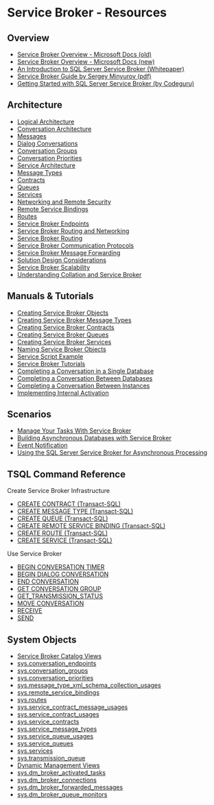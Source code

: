 <!-- Space: CCMSFT -->
<!-- Parent: Knowledge Center -->
<!-- Parent: Service Broker -->
<!-- Title: Resources -->

# Service Broker - Resources

## Overview
* [Service Broker Overview - Microsoft Docs (old)](https://docs.microsoft.com/en-us/previous-versions/sql/sql-server-2008-r2/bb522893(v=sql.105))
* [Service Broker Overview - Microsoft Docs (new)](https://docs.microsoft.com/en-us/sql/database-engine/configure-windows/sql-server-service-broker?view=sql-server-ver15)
* [An Introduction to SQL Server Service Broker (Whitepaper)](https://docs.microsoft.com/en-us/previous-versions/sql/sql-server-2005/administrator/ms345108(v=sql.90))
* [Service Broker Guide by Sergey Minyurov (pdf)](https://minyurov.files.wordpress.com/2019/04/service-broker-guide-v1.2.pdf)
* [Getting Started with SQL Server Service Broker (by Codeguru)](https://www.codeguru.com/cpp/data/mfc_database/sqlserver/article.php/c12783/Getting-Started-with-SQL-Server-Service-Broker.htm)

## Architecture
* [Logical Architecture](https://docs.microsoft.com/en-us/previous-versions/sql/sql-server-2008-r2/ms166125(v=sql.105))
* [Conversation Architecture](https://docs.microsoft.com/en-us/previous-versions/sql/sql-server-2008-r2/ms166064(v=sql.105))
* [Messages](https://docs.microsoft.com/en-us/previous-versions/sql/sql-server-2008-r2/ms166110(v=sql.105))
* [Dialog Conversations](https://docs.microsoft.com/en-us/previous-versions/sql/sql-server-2008-r2/ms166083(v=sql.105))
* [Conversation Groups](https://docs.microsoft.com/en-us/previous-versions/sql/sql-server-2008-r2/ms166131(v=sql.105))
* [Conversation Priorities](https://docs.microsoft.com/en-us/previous-versions/sql/sql-server-2008-r2/bb934439(v=sql.105))
* [Service Architecture](https://docs.microsoft.com/en-us/previous-versions/sql/sql-server-2008-r2/ms166029(v=sql.105))
* [Message Types](https://docs.microsoft.com/en-us/previous-versions/sql/sql-server-2008-r2/ms166066(v=sql.105))
* [Contracts](https://docs.microsoft.com/en-us/previous-versions/sql/sql-server-2008-r2/ms166123(v=sql.105))
* [Queues](https://docs.microsoft.com/en-us/previous-versions/sql/sql-server-2008-r2/ms166053(v=sql.105))
* [Services](https://docs.microsoft.com/en-us/previous-versions/sql/sql-server-2008-r2/ms166031(v=sql.105))
* [Networking and Remote Security](https://docs.microsoft.com/en-us/previous-versions/sql/sql-server-2008-r2/ms166060(v=sql.105))
* [Remote Service Bindings](https://docs.microsoft.com/en-us/previous-versions/sql/sql-server-2008-r2/ms166042(v=sql.105))
* [Routes](https://docs.microsoft.com/en-us/previous-versions/sql/sql-server-2008-r2/ms166032(v=sql.105))
* [Service Broker Endpoints](https://docs.microsoft.com/en-us/previous-versions/sql/sql-server-2008-r2/ms166145(v=sql.105))
* [Service Broker Routing and Networking](https://docs.microsoft.com/en-us/previous-versions/sql/sql-server-2008-r2/ms166056(v=sql.105))
* [Service Broker Routing](https://docs.microsoft.com/en-us/previous-versions/sql/sql-server-2008-r2/ms166052(v=sql.105))
* [Service Broker Communication Protocols](https://docs.microsoft.com/en-us/previous-versions/sql/sql-server-2008-r2/ms166061(v=sql.105))
* [Service Broker Message Forwarding](https://docs.microsoft.com/en-us/previous-versions/sql/sql-server-2008-r2/ms166098(v=sql.105))
* [Solution Design Considerations](https://docs.microsoft.com/en-us/previous-versions/sql/sql-server-2008-r2/bb522899(v=sql.105))
* [Service Broker Scalability](https://docs.microsoft.com/en-us/previous-versions/sql/sql-server-2008-r2/ms166062(v=sql.105))
* [Understanding Collation and Service Broker](https://docs.microsoft.com/en-us/previous-versions/sql/sql-server-2008-r2/ms166129(v=sql.105))

## Manuals & Tutorials
* [Creating Service Broker Objects](https://docs.microsoft.com/en-us/previous-versions/sql/sql-server-2008-r2/ms171589(v=sql.105))
* [Creating Service Broker Message Types](https://docs.microsoft.com/en-us/previous-versions/sql/sql-server-2008-r2/ms171568(v=sql.105))
* [Creating Service Broker Contracts](https://docs.microsoft.com/en-us/previous-versions/sql/sql-server-2008-r2/ms171576(v=sql.105))
* [Creating Service Broker Queues](https://docs.microsoft.com/en-us/previous-versions/sql/sql-server-2008-r2/ms171612(v=sql.105))
* [Creating Service Broker Services](https://docs.microsoft.com/en-us/previous-versions/sql/sql-server-2008-r2/ms171609(v=sql.105))
* [Naming Service Broker Objects](https://docs.microsoft.com/en-us/previous-versions/sql/sql-server-2008-r2/ms171591(v=sql.105))
* [Service Script Example](https://docs.microsoft.com/en-us/previous-versions/sql/sql-server-2008-r2/ms171569(v=sql.105))
* [Service Broker Tutorials](https://docs.microsoft.com/en-us/previous-versions/sql/sql-server-2008-r2/bb839489(v=sql.105))
* [Completing a Conversation in a Single Database](https://docs.microsoft.com/en-us/previous-versions/sql/sql-server-2008-r2/bb839495(v=sql.105))
* [Completing a Conversation Between Databases](https://docs.microsoft.com/en-us/previous-versions/sql/sql-server-2008-r2/bb839498(v=sql.105))
* [Completing a Conversation Between Instances](https://docs.microsoft.com/en-us/previous-versions/sql/sql-server-2008-r2/bb839483(v=sql.105))
* [Implementing Internal Activation](https://docs.microsoft.com/en-us/previous-versions/sql/sql-server-2008-r2/cc281517(v=sql.105))
 
## Scenarios
* [Manage Your Tasks With Service Broker](https://docs.microsoft.com/en-us/previous-versions/technet-magazine/cc160787(v=msdn.10)?redirectedfrom=MSDN)
* [Building Asynchronous Databases with Service Broker](https://docs.microsoft.com/en-us/previous-versions/sql/sql-server-2005/administrator/ms345113(v=sql.90)?redirectedfrom=MSDN)
* [Event Notification](https://docs.microsoft.com/en-us/sql/relational-databases/service-broker/event-notifications?view=sql-server-2017)
* [Using the SQL Server Service Broker for Asynchronous Processing](https://www.sqlshack.com/using-the-sql-server-service-broker-for-asynchronous-processing/)

## TSQL Command Reference
Create Service Broker Infrastructure
* [CREATE CONTRACT (Transact-SQL)](https://docs.microsoft.com/ms178528%28v=sql.105%29)
* [CREATE MESSAGE TYPE (Transact-SQL)](https://docs.microsoft.com/ms187744%28v=sql.105%29)
* [CREATE QUEUE (Transact-SQL)](https://docs.microsoft.com/ms190495%28v=sql.105%29)
* [CREATE REMOTE SERVICE BINDING (Transact-SQL)](https://docs.microsoft.com/ms178024%28v=sql.105%29)
* [CREATE ROUTE (Transact-SQL)](https://docs.microsoft.com/ms186742%28v=sql.105%29)
* [CREATE SERVICE (Transact-SQL)](https://docs.microsoft.com/ms190332%28v=sql.105%29)

Use Service Broker
* [BEGIN CONVERSATION TIMER](https://docs.microsoft.com/de-de/sql/t-sql/statements/begin-conversation-timer-transact-sql?view=sql-server-ver15)
* [BEGIN DIALOG CONVERSATION](https://docs.microsoft.com/de-de/sql/t-sql/statements/begin-dialog-conversation-transact-sql?view=sql-server-ver15)
* [END CONVERSATION](https://docs.microsoft.com/de-de/sql/t-sql/statements/end-conversation-transact-sql?view=sql-server-ver15)
* [GET CONVERSATION GROUP](https://docs.microsoft.com/de-de/sql/t-sql/statements/get-conversation-group-transact-sql?view=sql-server-ver15)
* [GET\_TRANSMISSION\_STATUS](https://docs.microsoft.com/de-de/sql/t-sql/statements/get-transmission-status-transact-sql?view=sql-server-ver15)
* [MOVE CONVERSATION](https://docs.microsoft.com/de-de/sql/t-sql/statements/move-conversation-transact-sql?view=sql-server-ver15)
* [RECEIVE](https://docs.microsoft.com/de-de/sql/t-sql/statements/receive-transact-sql?view=sql-server-ver15)
* [SEND](https://docs.microsoft.com/de-de/sql/t-sql/statements/send-transact-sql?view=sql-server-ver15)

## System Objects
* [Service Broker Catalog Views](https://docs.microsoft.com/en-us/sql/relational-databases/system-catalog-views/service-broker-catalog-views-transact-sql?view=sql-server-ver15)
* [sys.conversation\_endpoints](https://docs.microsoft.com/en-us/sql/relational-databases/system-catalog-views/sys-conversation-endpoints-transact-sql?view=sql-server-ver15)
* [sys.conversation\_groups](https://docs.microsoft.com/en-us/sql/relational-databases/system-catalog-views/sys-conversation-groups-transact-sql?view=sql-server-ver15)
* [sys.conversation\_priorities](https://docs.microsoft.com/en-us/sql/relational-databases/system-catalog-views/sys-conversation-priorities-transact-sql?view=sql-server-ver15)
* [sys.message\_type\_xml\_schema\_collection\_usages](https://docs.microsoft.com/en-us/sql/relational-databases/system-catalog-views/sys-message-type-xml-schema-collection-usages-transact-sql?view=sql-server-ver15)
* [sys.remote\_service\_bindings](https://docs.microsoft.com/en-us/sql/relational-databases/system-catalog-views/sys-remote-service-bindings-transact-sql?view=sql-server-ver15)
* [sys.routes](https://docs.microsoft.com/en-us/sql/relational-databases/system-catalog-views/sys-routes-transact-sql?view=sql-server-ver15)
* [sys.service\_contract\_message\_usages](https://docs.microsoft.com/en-us/sql/relational-databases/system-catalog-views/sys-service-contract-message-usages-transact-sql?view=sql-server-ver15)
* [sys.service\_contract\_usages](https://docs.microsoft.com/en-us/sql/relational-databases/system-catalog-views/sys-service-contract-usages-transact-sql?view=sql-server-ver15)
* [sys.service\_contracts](https://docs.microsoft.com/en-us/sql/relational-databases/system-catalog-views/sys-service-contracts-transact-sql?view=sql-server-ver15)
* [sys.service\_message\_types](https://docs.microsoft.com/en-us/sql/relational-databases/system-catalog-views/sys-service-message-types-transact-sql?view=sql-server-ver15)
* [sys.service\_queue\_usages](https://docs.microsoft.com/en-us/sql/relational-databases/system-catalog-views/sys-service-queue-usages-transact-sql?view=sql-server-ver15)
* [sys.service\_queues](https://docs.microsoft.com/en-us/sql/relational-databases/system-catalog-views/sys-service-queues-transact-sql?view=sql-server-ver15)
* [sys.services](https://docs.microsoft.com/en-us/sql/relational-databases/system-catalog-views/sys-services-transact-sql?view=sql-server-ver15)
* [sys.transmission\_queue](https://docs.microsoft.com/en-us/sql/relational-databases/system-catalog-views/sys-transmission-queue-transact-sql?view=sql-server-ver15)
* [Dynamic Management Views](https://docs.microsoft.com/en-us/sql/relational-databases/system-dynamic-management-views/service-broker-related-dynamic-management-views-transact-sql?view=sql-server-ver15)
* [sys.dm\_broker\_activated\_tasks](https://docs.microsoft.com/en-us/sql/relational-databases/system-dynamic-management-views/sys-dm-broker-activated-tasks-transact-sql?view=sql-server-ver15)
* [sys.dm\_broker\_connections](https://docs.microsoft.com/en-us/sql/relational-databases/system-dynamic-management-views/sys-dm-broker-connections-transact-sql?view=sql-server-ver15)
* [sys.dm\_broker\_forwarded\_messages](https://docs.microsoft.com/en-us/sql/relational-databases/system-dynamic-management-views/sys-dm-broker-forwarded-messages-transact-sql?view=sql-server-ver15)
* [sys.dm\_broker\_queue\_monitors](https://docs.microsoft.com/en-us/sql/relational-databases/system-dynamic-management-views/sys-dm-broker-queue-monitors-transact-sql?view=sql-server-ver15)
